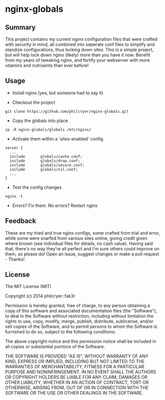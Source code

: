 # nginx-globals

## Summary
This project contains my current nginx configuration files that were crafted with security in mind, all combined into seperate conf files to simplify and standize configurations, thus locking down sites. This is a simple project, but will help lock down nginx (likely) more than you have it now. Benefit from my years of tweaking nginx, and fortify your webserver with more vitamins and nutriuents than ever before!

## Usage
* Install nginx (yes, but someone had to say it)

* Checkout the project

```
git clone https://github.com/philcryer/nginx-globals.git
```

* Copy the globals into place

```
cp -R nginx-globals/globals /etc/nginx/
```

* Activate them within a 'sites-enabled' config

```
server {
  ...
  include       globals/cache.conf;
  include       globals/drop.conf;
  include       globals/secure.conf;
  include       globals/ssl.conf;
  ...
}
```

* Test the config changes

```
nginx -t
```

* Errors? Fix them. No errors? Restart nginx

## Feedback
These are my tried and true nginx configs, some crafted from trial and error, while some were snarfed from various sites online, giving credit given where known (see individual files for details, no cash value). Having said that, there's no way they're all perfect and I'm sure others could improve on them, so please do! Open an issue, suggest changes or make a pull request - Thanks!

## License
The MIT License (MIT)

Copyright (c) 2014 philcryer::fak3r

Permission is hereby granted, free of charge, to any person obtaining a copy
of this software and associated documentation files (the "Software"), to deal
in the Software without restriction, including without limitation the rights
to use, copy, modify, merge, publish, distribute, sublicense, and/or sell
copies of the Software, and to permit persons to whom the Software is
furnished to do so, subject to the following conditions:

The above copyright notice and this permission notice shall be included in all
copies or substantial portions of the Software.

THE SOFTWARE IS PROVIDED "AS IS", WITHOUT WARRANTY OF ANY KIND, EXPRESS OR
IMPLIED, INCLUDING BUT NOT LIMITED TO THE WARRANTIES OF MERCHANTABILITY,
FITNESS FOR A PARTICULAR PURPOSE AND NONINFRINGEMENT. IN NO EVENT SHALL THE
AUTHORS OR COPYRIGHT HOLDERS BE LIABLE FOR ANY CLAIM, DAMAGES OR OTHER
LIABILITY, WHETHER IN AN ACTION OF CONTRACT, TORT OR OTHERWISE, ARISING FROM,
OUT OF OR IN CONNECTION WITH THE SOFTWARE OR THE USE OR OTHER DEALINGS IN THE
SOFTWARE.

